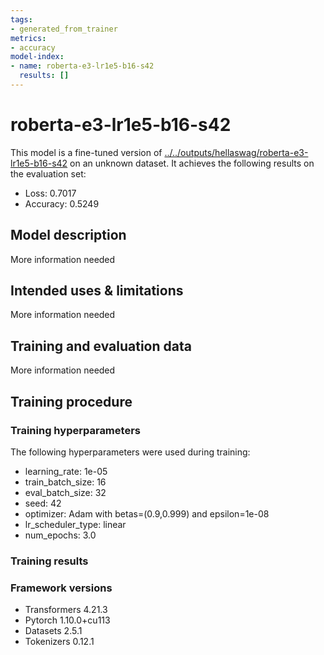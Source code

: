 ```yaml
---
tags:
- generated_from_trainer
metrics:
- accuracy
model-index:
- name: roberta-e3-lr1e5-b16-s42
  results: []
---
```


<!-- This model card has been generated automatically according to the information the Trainer had access to. You
should probably proofread and complete it, then remove this comment. -->

# roberta-e3-lr1e5-b16-s42

This model is a fine-tuned version of [../../outputs/hellaswag/roberta-e3-lr1e5-b16-s42](https://huggingface.co/../../outputs/hellaswag/roberta-e3-lr1e5-b16-s42) on an unknown dataset.
It achieves the following results on the evaluation set:
- Loss: 0.7017
- Accuracy: 0.5249

## Model description

More information needed

## Intended uses & limitations

More information needed

## Training and evaluation data

More information needed

## Training procedure

### Training hyperparameters

The following hyperparameters were used during training:
- learning_rate: 1e-05
- train_batch_size: 16
- eval_batch_size: 32
- seed: 42
- optimizer: Adam with betas=(0.9,0.999) and epsilon=1e-08
- lr_scheduler_type: linear
- num_epochs: 3.0

### Training results



### Framework versions

- Transformers 4.21.3
- Pytorch 1.10.0+cu113
- Datasets 2.5.1
- Tokenizers 0.12.1
